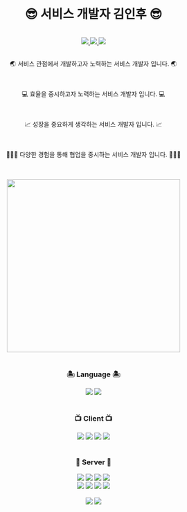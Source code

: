 <div align="center">
  <h1>😎 서비스 개발자 김인후 😎</h1>
  <br />
  <a href = "https://www.instagram.com/pino._.hoo/">
    <img src="https://img.shields.io/badge/instagram-purple?style=flat-square&logo=Instagram&logoColor=white"/>
  </a>
  <a href = "https://pinomaker.com/">
    <img src="https://img.shields.io/badge/Blog-orange?style=flat-square&logo=Blogger&logoColor=white"/>
  </a>
  <a href = "https://invincible-governor-a3a.notion.site/41ed73f2603146478d3f2dbf13043e93">
    <img src ="https://img.shields.io/badge/Profile-%23C21325?style=flat-square&logo=Notion&logoColor=white" />
  </a>
  <br />
  <br />
  <p>🌏 서비스 관점에서 개발하고자 노력하는 서비스 개발자 입니다. 🌏</p>
  <br />
  <p>💻 효율을 중시하고자 노력하는 서비스 개발자 입니다. 💻</p>
  <br />
  <p>📈 성장을 중요하게 생각하는 서비스 개발자 입니다. 📈</p>
  <br />
  <p>👩‍👩‍👧 다양한 경험을 통해 협업을 중시하는 서비스 개발자 입니다. 👩‍👩‍👧</p>
  <br />
  <br />
  <img src="https://server.dooboo.io/github-stats-advanced/pinomaker-hoo" height="400px" />
  <br />
  <br />
  <h3>🏝️ Language 🏝️</h3>
  <img src= "https://img.shields.io/badge/JavaScript-F4D53E?style=flat-square&logo=JavaScript&logoColor=white"/>
  <img src= "https://img.shields.io/badge/Typescript-%23007ACC.svg?style=flat-square&logo=TypeScript&logoColor=white"/>
  <br />
  <br />
  <h3>📺 Client 📺</h3>
  <img src ="https://img.shields.io/badge/React-blue?style=flat-square&logo=React&logoColor=white"/>   
  <img src ="https://img.shields.io/badge/React Native-blue?style=flat-square&logo=React&logoColor=white"/>   
  <img src ="https://img.shields.io/badge/Redux-purple?style=flat-square&logo=Redux&logoColor=white"/>
  <img src ="https://img.shields.io/badge/Next.js-blue?style=flat-square&logo=Next.js&logoColor=white" />
  <br />
  <br />
  <h3>💾 Server 💾</h3>
  <img src= "https://img.shields.io/badge/NodeJS-31B025?style=flat-square&logo=Node.js&logoColor=white"/>
  <img src ="https://img.shields.io/badge/Express-grey.svg?style=flat-square&logo=Express&logoColor=white"/> 
  <img src ="https://img.shields.io/badge/NestJS-%23E0234E.svg?style=flat-square&logo=nestjs&logoColor=white"/>
  <img src ="https://img.shields.io/badge/Spring-green?style=flat-square&logo=Spring&logoColor=white" />
  <br />
  <img src ="https://img.shields.io/badge/Sequelize-blue?style=flat-square&logo=Sequelize&logoColor=white" />
  <img src ="https://img.shields.io/badge/Typeorm-blue?style=flat-square&logo=Sequelize&logoColor=white" />
  <img src ="https://img.shields.io/badge/JPA-green?style=flat-square&logo=Jameson&logoColor=white" />
  <img src ="https://img.shields.io/badge/Mybatis?style=flat-square&logo=RabbitMQ&logoColor=white" /> 
  <br />
  <br />
  <img src ="https://img.shields.io/badge/MySQL-orange.svg?style=flat-square&logo=mysql&logoColor=white" /> 
  <img src ="https://img.shields.io/badge/AWS-orange.svg?style=flat-square&logo=Amazon AWS&logoColor=white" /> 
  <br />
</div>
